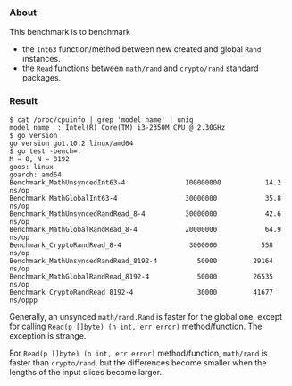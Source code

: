
### About

This benchmark is to benchmark 
* the `Int63` function/method between new created and global `Rand` instances.
* the `Read` functions between `math/rand` and `crypto/rand` standard packages.

### Result

```
$ cat /proc/cpuinfo | grep 'model name' | uniq
model name	: Intel(R) Core(TM) i3-2350M CPU @ 2.30GHz
$ go version
go version go1.10.2 linux/amd64
$ go test -bench=.
M = 8, N = 8192
goos: linux
goarch: amd64
Benchmark_MathUnsyncedInt63-4           	100000000	        14.2 ns/op
Benchmark_MathGlobalInt63-4             	30000000	        35.8 ns/op
Benchmark_MathUnsyncedRandRead_8-4      	30000000	        42.6 ns/op
Benchmark_MathGlobalRandRead_8-4        	20000000	        64.9 ns/op
Benchmark_CryptoRandRead_8-4            	 3000000	       558 ns/op
Benchmark_MathUnsyncedRandRead_8192-4   	   50000	     29164 ns/op
Benchmark_MathGlobalRandRead_8192-4     	   50000	     26535 ns/op
Benchmark_CryptoRandRead_8192-4         	   30000	     41677 ns/oppp
```

Generally, an unsynced `math/rand.Rand` is faster for the global one,
except for calling `Read(p []byte) (n int, err error)` method/function.
The exception is strange.

For `Read(p []byte) (n int, err error)` method/function, `math/rand`
is faster than `crypto/rand`, but the differences become smaller
when the lengths of the input slices become larger.

